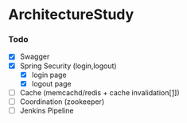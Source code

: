 # ArchitectureStudy
### Todo
- [x] Swagger
- [X] Spring Security (login,logout)
  - [X] login page
  - [X] logout page
- [ ] Cache (memcachd/redis + cache invalidation[[1]](https://medium.com/coupang-engineering/%EB%8C%80%EC%9A%A9%EB%9F%89-%ED%8A%B8%EB%9E%98%ED%94%BD-%EC%B2%98%EB%A6%AC%EB%A5%BC-%EC%9C%84%ED%95%9C-%EC%BF%A0%ED%8C%A1%EC%9D%98-%EB%B0%B1%EC%97%94%EB%93%9C-%EC%A0%84%EB%9E%B5-184f7fdb1367))
- [ ] Coordination (zookeeper)
- [ ] Jenkins Pipeline
